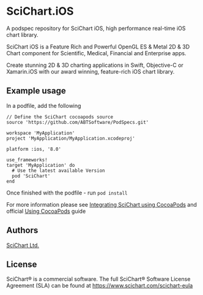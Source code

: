 # SciChart.iOS
A podspec repository for SciChart iOS, high performance real-time iOS chart library.

SciChart iOS is a Feature Rich and Powerful OpenGL ES & Metal 2D & 3D Chart component for Scientific, Medical, Financial and Enterprise apps.

Create stunning 2D & 3D charting applications in Swift, Objective-C or Xamarin.iOS with our award winning, feature-rich iOS chart library.

## Example usage 

In a podfile, add the following 

```
// Define the SciChart cocoapods source
source 'https://github.com/ABTSoftware/PodSpecs.git'

workspace 'MyApplication'
project 'MyApplication/MyApplication.xcodeproj'

platform :ios, '8.0'

use_frameworks!
target 'MyApplication' do
  # Use the latest available Version
  pod 'SciChart'
end
```

Once finished with the podfile - run `pod install`

For more information please see [Integrating SciChart using CocoaPods](https://www.scichart.com/documentation/ios/current/integrating-scichart-libraries.html#integrating-scichart-using-cocoapods) and official [Using CocoaPods](https://guides.cocoapods.org/using/using-cocoapods) guide

## Authors
[SciChart Ltd.](http://scichart.com/)

## License
SciChart® is a commercial software.
The full SciChart® Software License Agreement (SLA) can be found at https://www.scichart.com/scichart-eula